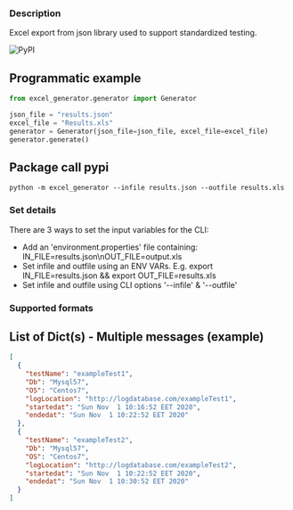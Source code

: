 ### Description

Excel export from json library used to support standardized testing.

![PyPI](https://img.shields.io/pypi/v/excel_generator)

## Programmatic example

```python
from excel_generator.generator import Generator

json_file = "results.json"
excel_file = "Results.xls"
generator = Generator(json_file=json_file, excel_file=excel_file)
generator.generate()
```

## Package call pypi

```shell
python -m excel_generator --infile results.json --outfile results.xls
```

### Set details

There are 3 ways to set the input variables for the CLI:

- Add an 'environment.properties' file containing: IN_FILE=results.json\nOUT_FILE=output.xls
- Set infile and outfile using an ENV VARs. E.g. export IN_FILE=results.json && export OUT_FILE=results.xls
- Set infile and outfile using CLI options '--infile' & '--outfile'

### Supported formats

## List of Dict(s) - Multiple messages (example)

```json
[
  {
    "testName": "exampleTest1",
    "Db": "Mysql57",
    "OS": "Centos7",
    "logLocation": "http://logdatabase.com/exampleTest1",
    "startedat": "Sun Nov  1 10:16:52 EET 2020",
    "endedat": "Sun Nov  1 10:22:52 EET 2020"
  },
  {
    "testName": "exampleTest2",
    "Db": "Mysql57",
    "OS": "Centos7",
    "logLocation": "http://logdatabase.com/exampleTest2",
    "startedat": "Sun Nov  1 10:22:52 EET 2020",
    "endedat": "Sun Nov  1 10:30:52 EET 2020"
  }
]
```